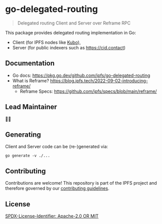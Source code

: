 go-delegated-routing
=======================

> Delegated routing Client and Server over Reframe RPC

This package provides delegated routing implementation in Go:
- Client (for IPFS nodes like [Kubo](https://github.com/ipfs/kubo/blob/master/docs/config.md#routingrouters-parameters)),
- Server (for public indexers such as https://cid.contact)

## Documentation

- Go docs: https://pkg.go.dev/github.com/ipfs/go-delegated-routing
- What is Reframe? https://blog.ipfs.tech/2022-09-02-introducing-reframe/
  - Reframe Specs: https://github.com/ipfs/specs/blob/main/reframe/

## Lead Maintainer

🦗🎶

## Generating

Client and Server code can be (re-)generated via:

```console
go generate -v ./...
```

## Contributing

Contributions are welcome! This repository is part of the IPFS project and therefore governed by our [contributing guidelines](https://github.com/ipfs/community/blob/master/CONTRIBUTING.md).

## License

[SPDX-License-Identifier: Apache-2.0 OR MIT](LICENSE.md)
